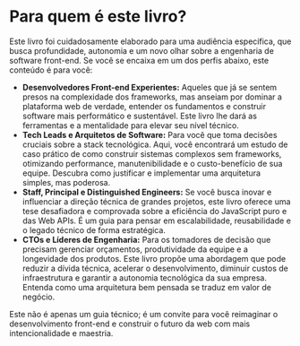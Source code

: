 # Para quem é este livro?

Este livro foi cuidadosamente elaborado para uma audiência específica, que busca profundidade, autonomia e um novo olhar sobre a engenharia de software front-end. Se você se encaixa em um dos perfis abaixo, este conteúdo é para você:

* **Desenvolvedores Front-end Experientes:** Aqueles que já se sentem presos na complexidade dos frameworks, mas anseiam por dominar a plataforma web de verdade, entender os fundamentos e construir software mais performático e sustentável. Este livro lhe dará as ferramentas e a mentalidade para elevar seu nível técnico.
* **Tech Leads e Arquitetos de Software:** Para você que toma decisões cruciais sobre a stack tecnológica. Aqui, você encontrará um estudo de caso prático de como construir sistemas complexos sem frameworks, otimizando performance, manutenibilidade e o custo-benefício de sua equipe. Descubra como justificar e implementar uma arquitetura simples, mas poderosa.
* **Staff, Principal e Distinguished Engineers:** Se você busca inovar e influenciar a direção técnica de grandes projetos, este livro oferece uma tese desafiadora e comprovada sobre a eficiência do JavaScript puro e das Web APIs. É um guia para pensar em escalabilidade, reusabilidade e o legado técnico de forma estratégica.
* **CTOs e Líderes de Engenharia:** Para os tomadores de decisão que precisam gerenciar orçamentos, produtividade da equipe e a longevidade dos produtos. Este livro propõe uma abordagem que pode reduzir a dívida técnica, acelerar o desenvolvimento, diminuir custos de infraestrutura e garantir a autonomia tecnológica da sua empresa. Entenda como uma arquitetura bem pensada se traduz em valor de negócio.

Este não é apenas um guia técnico; é um convite para você reimaginar o desenvolvimento front-end e construir o futuro da web com mais intencionalidade e maestria.
